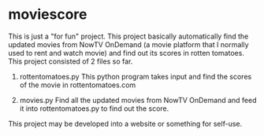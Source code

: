 # moviescore

This is just a "for fun" project. This project basically automatically find the updated movies from NowTV OnDemand (a movie platform that I normally used to rent and watch movie) and find out its scores in rotten tomatoes. This project consisted of 2 files so far. 

1. rottentomatoes.py
This python program takes input and find the scores of the movie in rottentomatoes.com

2. movies.py
Find all the updated movies from NowTV OnDemand and feed it into rottentomatoes.py to find out the score.

This project may be developed into a website or something for self-use. 
